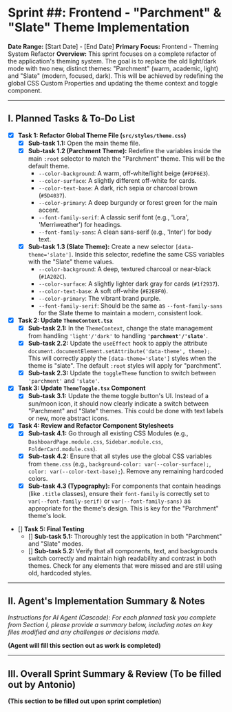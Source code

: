 # Sprint ##: Frontend - "Parchment" & "Slate" Theme Implementation

**Date Range:** [Start Date] - [End Date]
**Primary Focus:** Frontend - Theming System Refactor
**Overview:** This sprint focuses on a complete refactor of the application's theming system. The goal is to replace the old light/dark mode with two new, distinct themes: "Parchment" (warm, academic, light) and "Slate" (modern, focused, dark). This will be achieved by redefining the global CSS Custom Properties and updating the theme context and toggle component.

---

## I. Planned Tasks & To-Do List

- [x] **Task 1: Refactor Global Theme File (`src/styles/theme.css`)**
    - [x] **Sub-task 1.1:** Open the main theme file.
    - [x] **Sub-task 1.2 (Parchment Theme):** Redefine the variables inside the main `:root` selector to match the "Parchment" theme. This will be the default theme.
        * `--color-background`: A warm, off-white/light beige (`#FDF6E3`).
        * `--color-surface`: A slightly different off-white for cards.
        * `--color-text-base`: A dark, rich sepia or charcoal brown (`#5D4037`).
        * `--color-primary`: A deep burgundy or forest green for the main accent.
        * `--font-family-serif`: A classic serif font (e.g., 'Lora', 'Merriweather') for headings.
        * `--font-family-sans`: A clean sans-serif (e.g., 'Inter') for body text.
    - [x] **Sub-task 1.3 (Slate Theme):** Create a new selector `[data-theme='slate']`. Inside this selector, redefine the same CSS variables with the "Slate" theme values.
        * `--color-background`: A deep, textured charcoal or near-black (`#1A202C`).
        * `--color-surface`: A slightly lighter dark gray for cards (`#1f2937`).
        * `--color-text-base`: A soft off-white (`#E2E8F0`).
        * `--color-primary`: The vibrant brand purple.
        * `--font-family-serif`: Should be the same as `--font-family-sans` for the Slate theme to maintain a modern, consistent look.

- [x] **Task 2: Update `ThemeContext.tsx`**
    - [x] **Sub-task 2.1:** In the `ThemeContext`, change the state management from handling `'light'/'dark'` to handling **`'parchment'/'slate'`**.
    - [x] **Sub-task 2.2:** Update the `useEffect` hook to apply the attribute `document.documentElement.setAttribute('data-theme', theme);`. This will correctly apply the `[data-theme='slate']` styles when the theme is "slate". The default `:root` styles will apply for "parchment".
    - [x] **Sub-task 2.3:** Update the `toggleTheme` function to switch between `'parchment'` and `'slate'`.

- [x] **Task 3: Update `ThemeToggle.tsx` Component**
    - [x] **Sub-task 3.1:** Update the theme toggle button's UI. Instead of a sun/moon icon, it should now clearly indicate a switch between "Parchment" and "Slate" themes. This could be done with text labels or new, more abstract icons.

- [x] **Task 4: Review and Refactor Component Stylesheets**
    - [x] **Sub-task 4.1:** Go through all existing CSS Modules (e.g., `DashboardPage.module.css`, `Sidebar.module.css`, `FolderCard.module.css`).
    - [x] **Sub-task 4.2:** Ensure that all styles use the global CSS variables from `theme.css` (e.g., `background-color: var(--color-surface);`, `color: var(--color-text-base);`). Remove any remaining hardcoded colors.
    - [x] **Sub-task 4.3 (Typography):** For components that contain headings (like `.title` classes), ensure their `font-family` is correctly set to `var(--font-family-serif)` or `var(--font-family-sans)` as appropriate for the theme's design. This is key for the "Parchment" theme's look.

- [] **Task 5: Final Testing**
    - [] **Sub-task 5.1:** Thoroughly test the application in both "Parchment" and "Slate" modes.
    - [] **Sub-task 5.2:** Verify that all components, text, and backgrounds switch correctly and maintain high readability and contrast in both themes. Check for any elements that were missed and are still using old, hardcoded styles.

---

## II. Agent's Implementation Summary & Notes

*Instructions for AI Agent (Cascade): For each planned task you complete from Section I, please provide a summary below, including notes on key files modified and any challenges or decisions made.*

**(Agent will fill this section out as work is completed)**

---

## III. Overall Sprint Summary & Review (To be filled out by Antonio)

**(This section to be filled out upon sprint completion)**